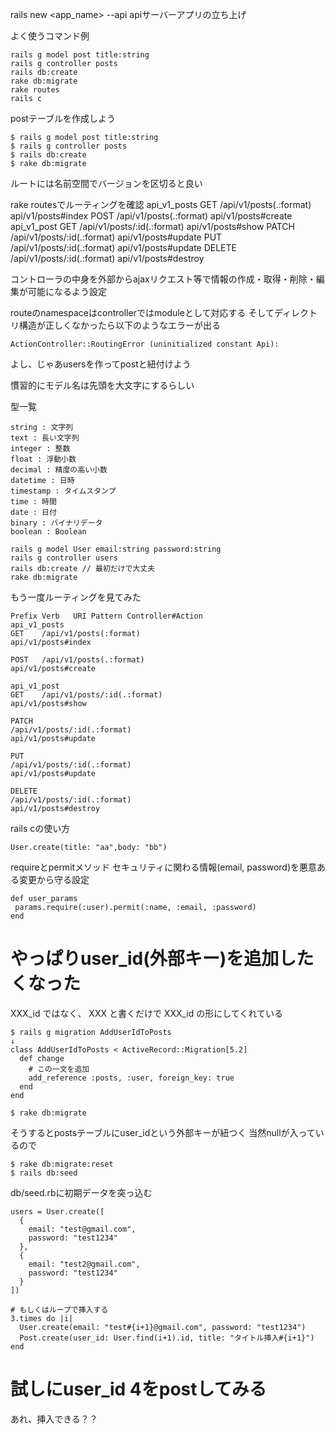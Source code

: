rails new <app_name> --api apiサーバーアプリの立ち上げ

よく使うコマンド例

```
rails g model post title:string
rails g controller posts
rails db:create
rake db:migrate
rake routes
rails c
```

postテーブルを作成しよう

```
$ rails g model post title:string
$ rails g controller posts
$ rails db:create
$ rake db:migrate
```

ルートには名前空間でバージョンを区切ると良い

rake routesでルーティングを確認
api_v1_posts 
GET    /api/v1/posts(.:format)     api/v1/posts#index
POST   /api/v1/posts(.:format)     api/v1/posts#create
api_v1_post 
GET    /api/v1/posts/:id(.:format) api/v1/posts#show
PATCH  /api/v1/posts/:id(.:format) api/v1/posts#update
PUT    /api/v1/posts/:id(.:format) api/v1/posts#update
DELETE /api/v1/posts/:id(.:format) api/v1/posts#destroy

コントローラの中身を外部からajaxリクエスト等で情報の作成・取得・削除・編集が可能になるよう設定

routeのnamespaceはcontrollerではmoduleとして対応する
そしてディレクトリ構造が正しくなかったら以下のようなエラーが出る

```
ActionController::RoutingError (uninitialized constant Api):
```

よし、じゃあusersを作ってpostと紐付けよう

慣習的にモデル名は先頭を大文字にするらしい

型一覧
```
string : 文字列
text : 長い文字列
integer : 整数
float : 浮動小数
decimal : 精度の高い小数
datetime : 日時
timestamp : タイムスタンプ
time : 時間
date : 日付
binary : バイナリデータ
boolean : Boolean
```

```
rails g model User email:string password:string
rails g controller users
rails db:create // 最初だけで大丈夫
rake db:migrate
```

もう一度ルーティングを見てみた

```
Prefix Verb   URI Pattern Controller#Action
api_v1_posts 
GET    /api/v1/posts(:format)                                                   api/v1/posts#index

POST   /api/v1/posts(.:format)                                                   api/v1/posts#create

api_v1_post 
GET    /api/v1/posts/:id(.:format)                                                      api/v1/posts#show

PATCH  
/api/v1/posts/:id(.:format)                                                      api/v1/posts#update

PUT
/api/v1/posts/:id(.:format)                                                      api/v1/posts#update

DELETE 
/api/v1/posts/:id(.:format)                                                     api/v1/posts#destroy
```

rails cの使い方
```
User.create(title: "aa",body: "bb")
```

requireとpermitメソッド
セキュリティに関わる情報(email, password)を悪意ある変更から守る設定
```
def user_params
 params.require(:user).permit(:name, :email, :password)
end
```

# やっぱりuser_id(外部キー)を追加したくなった
XXX_id ではなく、 XXX と書くだけで XXX_id の形にしてくれている
```
$ rails g migration AddUserIdToPosts
↓
class AddUserIdToPosts < ActiveRecord::Migration[5.2]
  def change
    # この一文を追加
    add_reference :posts, :user, foreign_key: true
  end
end

$ rake db:migrate
```

そうするとpostsテーブルにuser_idという外部キーが紐つく
当然nullが入っているので
```
$ rake db:migrate:reset
$ rails db:seed
```

db/seed.rbに初期データを突っ込む

```
users = User.create([
  {
    email: "test@gmail.com",
    password: "test1234"
  },
  {
    email: "test2@gmail.com",
    password: "test1234"
  }
])

# もしくはループで挿入する
3.times do |i|
  User.create(email: "test#{i+1}@gmail.com", password: "test1234")
  Post.create(user_id: User.find(i+1).id, title: "タイトル挿入#{i+1}")
end
```

# 試しにuser_id 4をpostしてみる
あれ、挿入できる？？